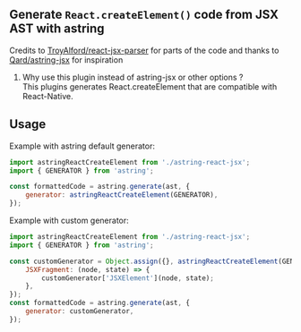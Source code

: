 
## Generate `React.createElement()` code from JSX AST with astring

Credits to [TroyAlford/react-jsx-parser](https://github.com/TroyAlford/react-jsx-parser)
for parts of the code and thanks to [Qard/astring-jsx](https://github.com/Qard/astring-jsx) for inspiration


1. Why use this plugin instead of astring-jsx or other options ?
<br />This plugins generates React.createElement that are compatible with React-Native.

## Usage

Example with astring default generator:
```jsx
import astringReactCreateElement from './astring-react-jsx';
import { GENERATOR } from 'astring';

const formattedCode = astring.generate(ast, {
    generator: astringReactCreateElement(GENERATOR),
});
```

Example with custom generator:
```jsx
import astringReactCreateElement from './astring-react-jsx';
import { GENERATOR } from 'astring';

const customGenerator = Object.assign({}, astringReactCreateElement(GENERATOR), {
    JSXFragment: (node, state) => {
        customGenerator['JSXElement'](node, state);
    },
});
const formattedCode = astring.generate(ast, {
    generator: customGenerator,
});
```
